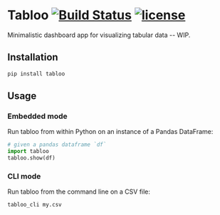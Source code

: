 # Tabloo [![Build Status](https://travis-ci.org/bluenote10/tabloo.svg?branch=master)](https://travis-ci.org/bluenote10/tabloo) [![license](https://img.shields.io/github/license/mashape/apistatus.svg)](LICENSE)

Minimalistic dashboard app for visualizing tabular data -- WIP.

## Installation

```sh
pip install tabloo
```

## Usage

### Embedded mode

Run tabloo from within Python on an instance of a Pandas DataFrame:

```python
# given a pandas dataframe `df`
import tabloo
tabloo.show(df)
```


### CLI mode

Run tabloo from the command line on a CSV file:

```sh
tabloo_cli my.csv
```